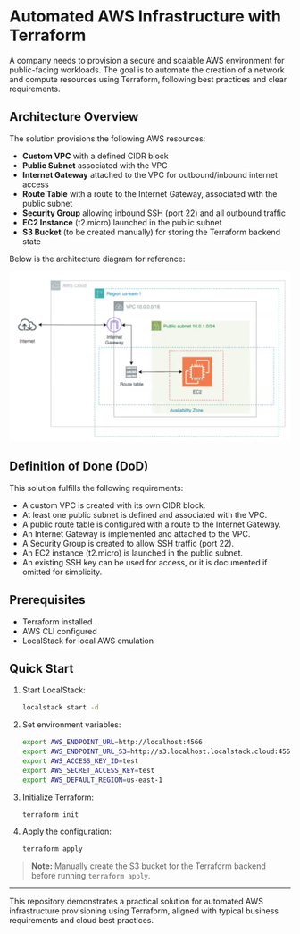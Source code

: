 # Automated AWS Infrastructure with Terraform

A company needs to provision a secure and scalable AWS environment for public-facing workloads. The goal is to automate the creation of a network and compute resources using Terraform, following best practices and clear requirements.

## Architecture Overview

The solution provisions the following AWS resources:

- **Custom VPC** with a defined CIDR block
- **Public Subnet** associated with the VPC
- **Internet Gateway** attached to the VPC for outbound/inbound internet access
- **Route Table** with a route to the Internet Gateway, associated with the public subnet
- **Security Group** allowing inbound SSH (port 22) and all outbound traffic
- **EC2 Instance** (t2.micro) launched in the public subnet
- **S3 Bucket** (to be created manually) for storing the Terraform backend state

Below is the architecture diagram for reference:

![AWS Architecture](./architecture-diagram.png)

## Definition of Done (DoD)

This solution fulfills the following requirements:

- A custom VPC is created with its own CIDR block.
- At least one public subnet is defined and associated with the VPC.
- A public route table is configured with a route to the Internet Gateway.
- An Internet Gateway is implemented and attached to the VPC.
- A Security Group is created to allow SSH traffic (port 22).
- An EC2 instance (t2.micro) is launched in the public subnet.
- An existing SSH key can be used for access, or it is documented if omitted for simplicity.

## Prerequisites

- Terraform installed
- AWS CLI configured
- LocalStack for local AWS emulation

## Quick Start

1. Start LocalStack:
   ```bash
   localstack start -d
   ```

2. Set environment variables:
   ```bash
   export AWS_ENDPOINT_URL=http://localhost:4566
   export AWS_ENDPOINT_URL_S3=http://s3.localhost.localstack.cloud:4566
   export AWS_ACCESS_KEY_ID=test
   export AWS_SECRET_ACCESS_KEY=test
   export AWS_DEFAULT_REGION=us-east-1
   ```

3. Initialize Terraform:
   ```bash
   terraform init
   ```

4. Apply the configuration:
   ```bash
   terraform apply
   ```

> **Note:** Manually create the S3 bucket for the Terraform backend before running `terraform apply`.

---

This repository demonstrates a practical solution for automated AWS infrastructure provisioning using Terraform, aligned with typical business requirements and cloud best practices.
